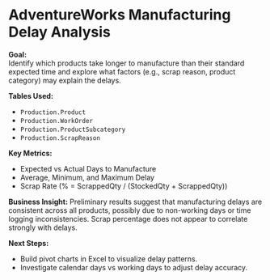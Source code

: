# AdventureWorks Manufacturing Delay Analysis

**Goal:**  
Identify which products take longer to manufacture than their standard expected time and explore what factors (e.g., scrap reason, product category) may explain the delays.

**Tables Used:**
- `Production.Product`
- `Production.WorkOrder`
- `Production.ProductSubcategory`
- `Production.ScrapReason`

**Key Metrics:**
- Expected vs Actual Days to Manufacture  
- Average, Minimum, and Maximum Delay  
- Scrap Rate (% = ScrappedQty / (StockedQty + ScrappedQty))  

**Business Insight:**
Preliminary results suggest that manufacturing delays are consistent across all products, possibly due to non-working days or time logging inconsistencies. Scrap percentage does not appear to correlate strongly with delays.

**Next Steps:**
- Build pivot charts in Excel to visualize delay patterns.
- Investigate calendar days vs working days to adjust delay accuracy.
